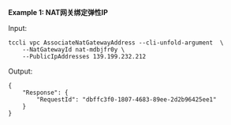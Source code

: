 **Example 1: NAT网关绑定弹性IP**



Input: 

```
tccli vpc AssociateNatGatewayAddress --cli-unfold-argument  \
    --NatGatewayId nat-mdbjfr0y \
    --PublicIpAddresses 139.199.232.212
```

Output: 
```
{
    "Response": {
        "RequestId": "dbffc3f0-1807-4683-89ee-2d2b96425ee1"
    }
}
```

